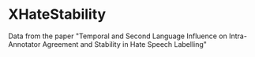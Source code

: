# XHateStability
Data from the paper "Temporal and Second Language Influence on Intra-Annotator Agreement and Stability in Hate Speech Labelling"
